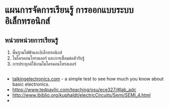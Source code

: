 # แผนการจัดการเรียนรู้ การออกแบบระบบอิเล็กทรอนิกส์
## หน่วยหน่วยการเรียนรู้ 
1. พื้นฐานไฟฟ้าและอิเล็กทรอนิกส์
2. ไมโครคอนโทรลเลอร์ และการเชื่อมต่อตัวรับรู้
3. การประยุกต์ใช้งานไมโครคอนโทรลเลอร์ 
## 
* [talkingelectronics.com](https://talkingelectronics.com/FrameworkPages/50QuestionTest.html) - a simple test to see how much you know about basic electronics.
* https://www.tedpavlic.com/teaching/osu/ece327/#lab_adc
* http://www.ibiblio.org/kuphaldt/electricCircuits/Semi/SEMI_4.html
* 
